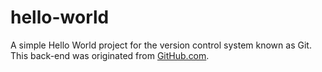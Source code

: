 # hello-world

A simple Hello World project for the version control system known as Git. This back-end was originated from [GitHub.com](https://github.com/).
